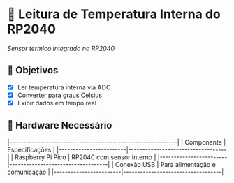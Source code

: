 # 📡 Leitura de Temperatura Interna do RP2040
  
*Sensor térmico integrado no RP2040*

## 🎯 Objetivos
- [x] Ler temperatura interna via ADC
- [x] Converter para graus Celsius
- [x] Exibir dados em tempo real

## 🧰 Hardware Necessário
|------------------------|-----------------------------------|
| Componente             | Especificações                    |
|------------------------|-----------------------------------|
| Raspberry Pi Pico      | RP2040 com sensor interno         |
|------------------------|-----------------------------------|
| Conexão USB            | Para alimentação e comunicação    |
|------------------------|-----------------------------------|
